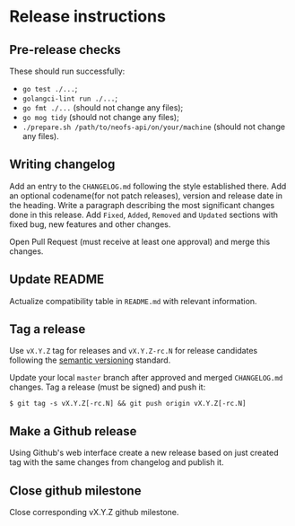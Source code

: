 # Release instructions

## Pre-release checks

These should run successfully:
* `go test ./...`;
* `golangci-lint run ./...`;
* `go fmt ./...` (should not change any files);
* `go mog tidy` (should not change any files);
* `./prepare.sh /path/to/neofs-api/on/your/machine` (should not change any files).

## Writing changelog

Add an entry to the `CHANGELOG.md` following the style established there. Add an
optional codename(for not patch releases), version and release date in the heading.
Write a paragraph describing the most significant changes done in this release. Add
`Fixed`, `Added`, `Removed` and `Updated` sections with fixed bug, new features and
other changes.

Open Pull Request (must receive at least one approval) and merge this changes.

## Update README

Actualize compatibility table in `README.md` with relevant information.

## Tag a release

Use `vX.Y.Z` tag for releases and `vX.Y.Z-rc.N` for release candidates
following the [semantic versioning](https://semver.org/) standard.

Update your local `master` branch after approved and merged `CHANGELOG.md` changes.
Tag a release (must be signed) and push it:

```
$ git tag -s vX.Y.Z[-rc.N] && git push origin vX.Y.Z[-rc.N]
```

## Make a Github release

Using Github's web interface create a new release based on just created tag
with the same changes from changelog and publish it.

## Close github milestone

Close corresponding vX.Y.Z github milestone.
